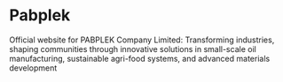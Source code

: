 # Pabplek
Official website for PABPLEK Company Limited: Transforming industries, shaping communities through innovative solutions in small-scale oil manufacturing, sustainable agri-food systems, and advanced materials development
